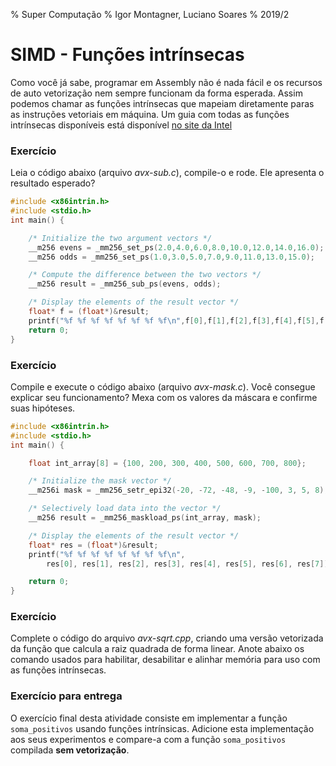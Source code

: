 % Super Computação
% Igor Montagner, Luciano Soares
% 2019/2

# SIMD - Funções intrínsecas

Como você já sabe, programar em Assembly não é nada fácil e os recursos de auto vetorização nem sempre funcionam da forma esperada. Assim podemos chamar as funções intrínsecas que mapeiam diretamente paras as instruções vetoriais em máquina. Um guia com todas as funções intrínsecas disponíveis está disponível [no site da Intel](https://software.intel.com/sites/landingpage/IntrinsicsGuide/)

### Exercício

Leia o código abaixo (arquivo *avx-sub.c*), compile-o e rode. Ele apresenta o resultado esperado?

```cpp
#include <x86intrin.h>
#include <stdio.h>
int main() {

	/* Initialize the two argument vectors */
	__m256 evens = _mm256_set_ps(2.0,4.0,6.0,8.0,10.0,12.0,14.0,16.0);
	__m256 odds = _mm256_set_ps(1.0,3.0,5.0,7.0,9.0,11.0,13.0,15.0);

	/* Compute the difference between the two vectors */
	__m256 result = _mm256_sub_ps(evens, odds);

	/* Display the elements of the result vector */
	float* f = (float*)&result;
	printf("%f %f %f %f %f %f %f %f\n",f[0],f[1],f[2],f[3],f[4],f[5],f[6],f[7]);
	return 0;
}
```

### Exercício 

Compile e execute o código abaixo (arquivo *avx-mask.c*). Você consegue explicar seu funcionamento? Mexa com os valores da máscara e confirme suas hipóteses.

```cpp
#include <x86intrin.h>
#include <stdio.h>
int main() {

	float int_array[8] = {100, 200, 300, 400, 500, 600, 700, 800};

	/* Initialize the mask vector */
	__m256i mask = _mm256_setr_epi32(-20, -72, -48, -9, -100, 3, 5, 8);

	/* Selectively load data into the vector */
	__m256 result = _mm256_maskload_ps(int_array, mask);

	/* Display the elements of the result vector */
	float* res = (float*)&result;
	printf("%f %f %f %f %f %f %f %f\n",
		res[0], res[1], res[2], res[3], res[4], res[5], res[6], res[7]);

	return 0;
}
```

### Exercício

Complete o código do arquivo *avx-sqrt.cpp*, criando uma versão vetorizada da função que calcula a raiz quadrada de forma linear. Anote abaixo os comando usados para habilitar, desabilitar e alinhar memória para uso com as funções intrínsecas.


### Exercício para entrega

O exercício final desta atividade consiste em implementar a função `soma_positivos` usando funções intrínsicas. Adicione esta implementação aos seus experimentos e compare-a com a função `soma_positivos` compilada **sem vetorização**. 

